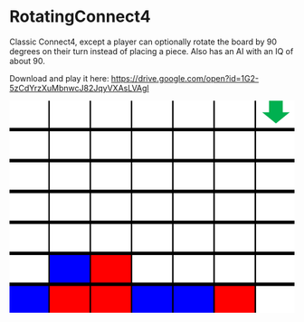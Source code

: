 # RotatingConnect4
Classic Connect4, except a player can optionally rotate the board by 90 degrees on their turn instead of placing a piece. Also has an AI with an IQ of about 90.

Download and play it here: https://drive.google.com/open?id=1G2-5zCdYrzXuMbnwcJ82JqyVXAsLVAgl

![alt text](https://github.com/Goldenlion5648/RotatingConnect4/blob/master/rotatingconnect4_2.png)
